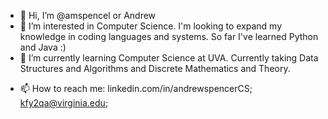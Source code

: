 - 👋 Hi, I’m @amspencel or Andrew
- 👀 I’m interested in Computer Science. I'm looking to expand my knowledge in coding languages and systems. So far I've learned Python and Java :)
- 🌱 I’m currently learning Computer Science at UVA. Currently taking Data Structures and Algorithms and Discrete Mathematics and Theory.
<!-- - 💞️ I’m looking to collaborate on ... -->
- 📫 How to reach me: linkedin.com/in/andrewspencerCS; kfy2qa@virginia.edu;

<!---
amspencel/amspencel is a ✨ special ✨ repository because its `README.md` (this file) appears on your GitHub profile.
You can click the Preview link to take a look at your changes.
--->
